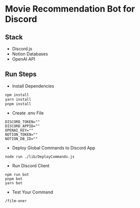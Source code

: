 # Movie Recommendation Bot for Discord

## Stack

- Discord.js
- Notion Databases
- OpenAI API

## Run Steps

- Install Dependencies
```js
npm install
yarn install
pnpm install
```

- Create .env File
```
DISCORD_TOKEN=""
DISCORD_APPID=""
OPENAI_KEY=""
NOTION_TOKEN=""
NOTION_DB_ID=""
```

- Deploy Global Commands to Discord App
```
node run ./lib/DeployCommands.js
```

- Run Discord Client
```
npm run bot
pnpm bot
yarn bot
```

- Test Your Command
```
/film-oner
```
